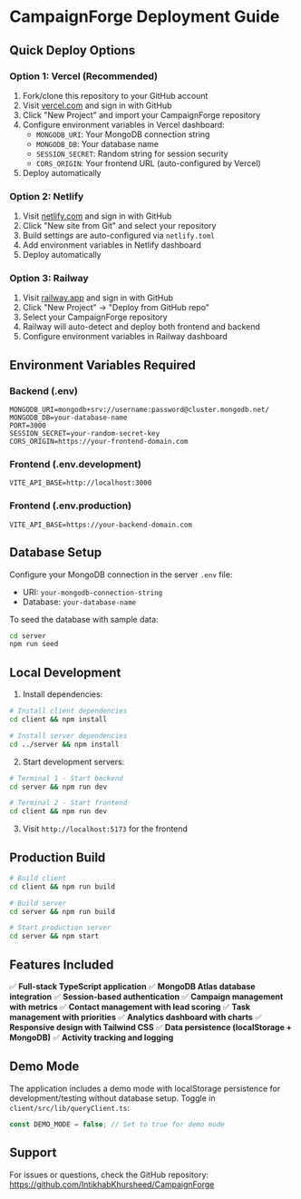 # CampaignForge Deployment Guide

## Quick Deploy Options

### Option 1: Vercel (Recommended)
1. Fork/clone this repository to your GitHub account
2. Visit [vercel.com](https://vercel.com) and sign in with GitHub
3. Click "New Project" and import your CampaignForge repository
4. Configure environment variables in Vercel dashboard:
   - `MONGODB_URI`: Your MongoDB connection string
   - `MONGODB_DB`: Your database name
   - `SESSION_SECRET`: Random string for session security
   - `CORS_ORIGIN`: Your frontend URL (auto-configured by Vercel)
5. Deploy automatically

### Option 2: Netlify
1. Visit [netlify.com](https://netlify.com) and sign in with GitHub
2. Click "New site from Git" and select your repository
3. Build settings are auto-configured via `netlify.toml`
4. Add environment variables in Netlify dashboard
5. Deploy automatically

### Option 3: Railway
1. Visit [railway.app](https://railway.app) and sign in with GitHub
2. Click "New Project" → "Deploy from GitHub repo"
3. Select your CampaignForge repository
4. Railway will auto-detect and deploy both frontend and backend
5. Configure environment variables in Railway dashboard

## Environment Variables Required

### Backend (.env)
```
MONGODB_URI=mongodb+srv://username:password@cluster.mongodb.net/
MONGODB_DB=your-database-name
PORT=3000
SESSION_SECRET=your-random-secret-key
CORS_ORIGIN=https://your-frontend-domain.com
```

### Frontend (.env.development)
```
VITE_API_BASE=http://localhost:3000
```

### Frontend (.env.production)
```
VITE_API_BASE=https://your-backend-domain.com
```

## Database Setup

Configure your MongoDB connection in the server `.env` file:
- URI: `your-mongodb-connection-string`
- Database: `your-database-name`

To seed the database with sample data:
```bash
cd server
npm run seed
```

## Local Development

1. Install dependencies:
```bash
# Install client dependencies
cd client && npm install

# Install server dependencies  
cd ../server && npm install
```

2. Start development servers:
```bash
# Terminal 1 - Start backend
cd server && npm run dev

# Terminal 2 - Start frontend
cd client && npm run dev
```

3. Visit `http://localhost:5173` for the frontend

## Production Build

```bash
# Build client
cd client && npm run build

# Build server
cd server && npm run build

# Start production server
cd server && npm start
```

## Features Included

✅ **Full-stack TypeScript application**
✅ **MongoDB Atlas database integration**
✅ **Session-based authentication**
✅ **Campaign management with metrics**
✅ **Contact management with lead scoring**
✅ **Task management with priorities**
✅ **Analytics dashboard with charts**
✅ **Responsive design with Tailwind CSS**
✅ **Data persistence (localStorage + MongoDB)**
✅ **Activity tracking and logging**

## Demo Mode

The application includes a demo mode with localStorage persistence for development/testing without database setup. Toggle in `client/src/lib/queryClient.ts`:

```typescript
const DEMO_MODE = false; // Set to true for demo mode
```

## Support

For issues or questions, check the GitHub repository: https://github.com/IntikhabKhursheed/CampaignForge
